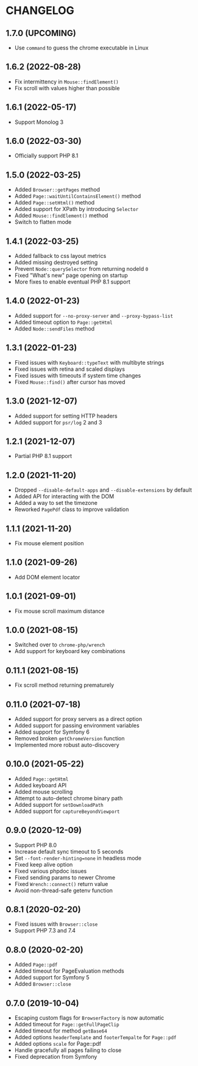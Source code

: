 # CHANGELOG


## 1.7.0 (UPCOMING)

* Use `command` to guess the chrome executable in Linux


## 1.6.2 (2022-08-28)

* Fix intermittency in `Mouse::findElement()`
* Fix scroll with values higher than possible


## 1.6.1 (2022-05-17)

* Support Monolog 3


## 1.6.0 (2022-03-30)

* Officially support PHP 8.1


## 1.5.0 (2022-03-25)

* Added `Browser::getPages` method
* Added `Page::waitUntilContainsElement()` method
* Added `Page::setHtml()` method
* Added support for XPath by introducing `Selector`
* Added `Mouse::findElement()` method
* Switch to flatten mode


## 1.4.1 (2022-03-25)

* Added fallback to css layout metrics
* Added missing destroyed setting
* Prevent `Node::querySelector` from returning nodeId `0`
* Fixed "What's new" page opening on startup
* More fixes to enable eventual PHP 8.1 support


## 1.4.0 (2022-01-23)

* Added support for `--no-proxy-server` and `--proxy-bypass-list`
* Added timeout option to `Page::getHtml`
* Added `Node::sendFiles` method


## 1.3.1 (2022-01-23)

* Fixed issues with `Keyboard::typeText` with multibyte strings
* Fixed issues with retina and scaled displays
* Fixed issues with timeouts if system time changes
* Fixed `Mouse::find()` after cursor has moved


## 1.3.0 (2021-12-07)

* Added support for setting HTTP headers
* Added support for `psr/log` 2 and 3


## 1.2.1 (2021-12-07)

* Partial PHP 8.1 support


## 1.2.0 (2021-11-20)

* Dropped `--disable-default-apps` and `--disable-extensions` by default
* Added API for interacting with the DOM
* Added a way to set the timezone
* Reworked `PagePdf` class to improve validation


## 1.1.1 (2021-11-20)

* Fix mouse element position


## 1.1.0 (2021-09-26)

* Add DOM element locator


## 1.0.1 (2021-09-01)

* Fix mouse scroll maximum distance


## 1.0.0 (2021-08-15)

* Switched over to `chrome-php/wrench`
* Add support for keyboard key combinations


## 0.11.1 (2021-08-15)

* Fix scroll method returning prematurely


## 0.11.0 (2021-07-18)

* Added support for proxy servers as a direct option
* Added support for passing environment variables
* Added support for Symfony 6
* Removed broken `getChromeVersion` function
* Implemented more robust auto-discovery


## 0.10.0 (2021-05-22)

* Added `Page::getHtml`
* Added keyboard API
* Added mouse scrolling
* Attempt to auto-detect chrome binary path
* Added support for `setDownloadPath`
* Added support for `captureBeyondViewport`


## 0.9.0 (2020-12-09)

* Support PHP 8.0
* Increase default sync timeout to 5 seconds
* Set `--font-render-hinting=none` in headless mode
* Fixed keep alive option
* Fixed various phpdoc issues
* Fixed sending params to newer Chrome
* Fixed `Wrench::connect()` return value
* Avoid non-thread-safe getenv function


## 0.8.1 (2020-02-20)

* Fixed issues with `Browser::close`
* Support PHP 7.3 and 7.4


## 0.8.0 (2020-02-20)

* Added `Page::pdf`
* Added timeout for PageEvaluation methods
* Added support for Symfony 5
* Added `Browser::close`


## 0.7.0 (2019-10-04)

* Escaping custom flags for `BrowserFactory` is now automatic
* Added timeout for `Page::getFullPageClip`
* Added timeout for method `getBase64`
* Added options `headerTemplate` and `footerTempalte` for `Page::pdf`
* Added options `scale` for Page::pdf
* Handle gracefully all pages failing to close
* Fixed deprecation from Symfony
